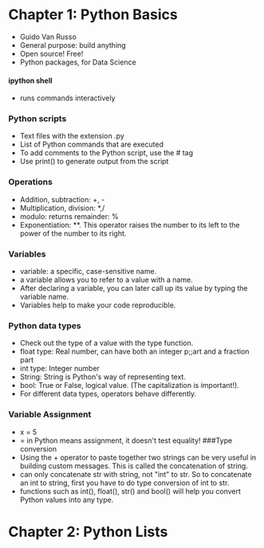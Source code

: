 # Chapter 1: Python Basics
- Guido Van Russo
- General purpose: build anything
- Open source! Free!
- Python packages, for Data Science
#### ipython shell
- runs commands interactively
### Python scripts
- Text files with the extension .py
- List of Python commands that are executed
- To add comments to the Python script, use the # tag
- Use print() to generate output from the script
### Operations
- Addition, subtraction: +, -
- Multiplication, division: *,/
- modulo: returns remainder: %
- Exponentiation: **. This operator raises the number to its left to the power of the number to its right.
### Variables
- variable: a specific, case-sensitive name.
- a variable allows you to refer to a value with a name.
- After declaring a variable, you can later call up its value by typing the variable name.
- Variables help to make your code reproducible.
### Python data types
- Check out the type of a value with the type function.
- float type: Real number, can have both an integer p;;art and a fraction part
- int type: Integer number
- String: String is Python's way of representing text.
- bool: True or False, logical value. (The capitalization is important!).
- For different data types, operators behave differently.
### Variable Assignment
- x = 5
- = in Python means assignment, it doesn't test equality!
###Type conversion
- Using the + operator to paste together two strings can be very useful in building custom messages. This is called the concatenation of string.
- can only concatenate str with string, not "int" to str. So to concatenate an int to string, first you have to do type conversion of int to str.
- functions such as int(), float(), str() and bool() will help you convert Python values into any type.

# Chapter 2: Python Lists


